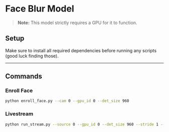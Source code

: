 # Face Blur Model

> **Note:** This model strictly requires a GPU for it to function.

## Setup
Make sure to install all required dependencies before running any scripts (good luck finding those).

---

## Commands

### Enroll Face
```bash
python enroll_face.py --cam 0 --gpu_id 0 --det_size 960
```

### Livestream
```bash
python run_stream.py --source 0 --gpu_id 0 --det_size 960 --stride 1 --tta_every 0
```

